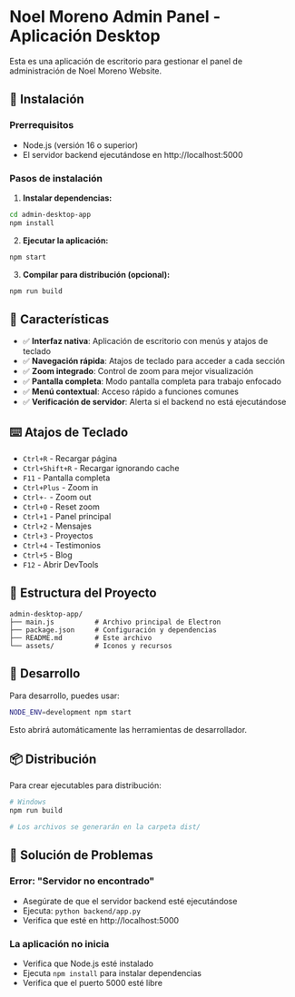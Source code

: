 # Noel Moreno Admin Panel - Aplicación Desktop

Esta es una aplicación de escritorio para gestionar el panel de administración de Noel Moreno Website.

## 🚀 Instalación

### Prerrequisitos
- Node.js (versión 16 o superior)
- El servidor backend ejecutándose en http://localhost:5000

### Pasos de instalación

1. **Instalar dependencias:**
```bash
cd admin-desktop-app
npm install
```

2. **Ejecutar la aplicación:**
```bash
npm start
```

3. **Compilar para distribución (opcional):**
```bash
npm run build
```

## 🎯 Características

- ✅ **Interfaz nativa**: Aplicación de escritorio con menús y atajos de teclado
- ✅ **Navegación rápida**: Atajos de teclado para acceder a cada sección
- ✅ **Zoom integrado**: Control de zoom para mejor visualización
- ✅ **Pantalla completa**: Modo pantalla completa para trabajo enfocado
- ✅ **Menú contextual**: Acceso rápido a funciones comunes
- ✅ **Verificación de servidor**: Alerta si el backend no está ejecutándose

## ⌨️ Atajos de Teclado

- `Ctrl+R` - Recargar página
- `Ctrl+Shift+R` - Recargar ignorando cache
- `F11` - Pantalla completa
- `Ctrl+Plus` - Zoom in
- `Ctrl+-` - Zoom out
- `Ctrl+0` - Reset zoom
- `Ctrl+1` - Panel principal
- `Ctrl+2` - Mensajes
- `Ctrl+3` - Proyectos
- `Ctrl+4` - Testimonios
- `Ctrl+5` - Blog
- `F12` - Abrir DevTools

## 📁 Estructura del Proyecto

```
admin-desktop-app/
├── main.js          # Archivo principal de Electron
├── package.json     # Configuración y dependencias
├── README.md        # Este archivo
└── assets/          # Iconos y recursos
```

## 🔧 Desarrollo

Para desarrollo, puedes usar:
```bash
NODE_ENV=development npm start
```

Esto abrirá automáticamente las herramientas de desarrollador.

## 📦 Distribución

Para crear ejecutables para distribución:

```bash
# Windows
npm run build

# Los archivos se generarán en la carpeta dist/
```

## 🐛 Solución de Problemas

### Error: "Servidor no encontrado"
- Asegúrate de que el servidor backend esté ejecutándose
- Ejecuta: `python backend/app.py`
- Verifica que esté en http://localhost:5000

### La aplicación no inicia
- Verifica que Node.js esté instalado
- Ejecuta `npm install` para instalar dependencias
- Verifica que el puerto 5000 esté libre
